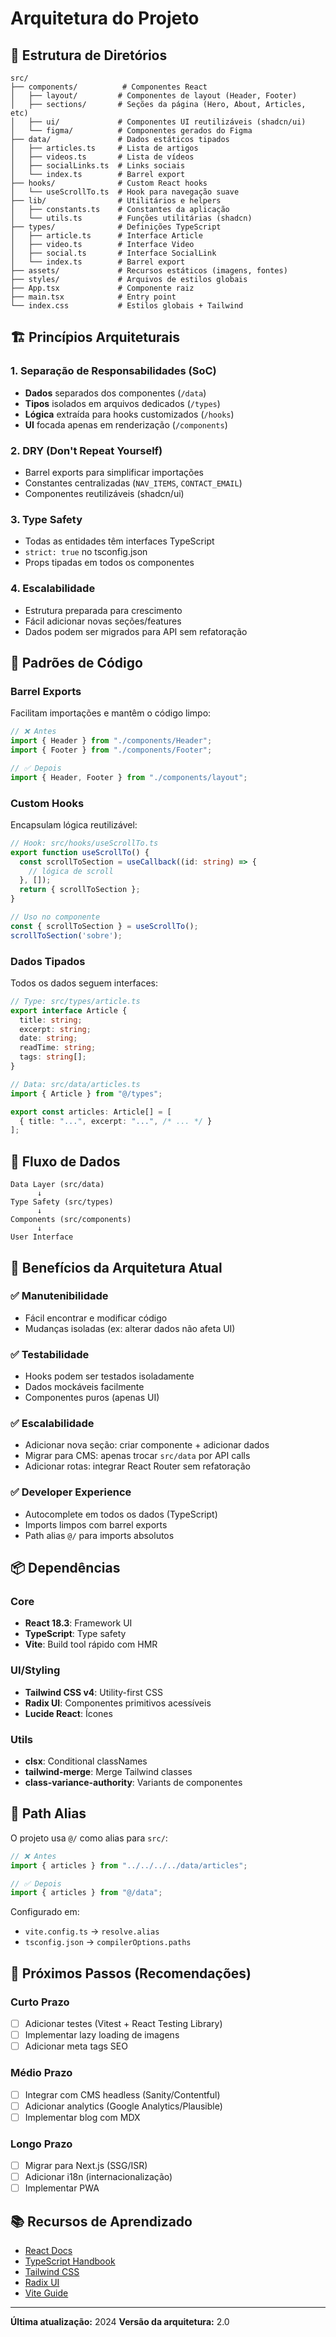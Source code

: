 # Arquitetura do Projeto

## 📁 Estrutura de Diretórios

```
src/
├── components/          # Componentes React
│   ├── layout/         # Componentes de layout (Header, Footer)
│   ├── sections/       # Seções da página (Hero, About, Articles, etc)
│   ├── ui/             # Componentes UI reutilizáveis (shadcn/ui)
│   └── figma/          # Componentes gerados do Figma
├── data/               # Dados estáticos tipados
│   ├── articles.ts     # Lista de artigos
│   ├── videos.ts       # Lista de vídeos
│   ├── socialLinks.ts  # Links sociais
│   └── index.ts        # Barrel export
├── hooks/              # Custom React hooks
│   └── useScrollTo.ts  # Hook para navegação suave
├── lib/                # Utilitários e helpers
│   ├── constants.ts    # Constantes da aplicação
│   └── utils.ts        # Funções utilitárias (shadcn)
├── types/              # Definições TypeScript
│   ├── article.ts      # Interface Article
│   ├── video.ts        # Interface Video
│   ├── social.ts       # Interface SocialLink
│   └── index.ts        # Barrel export
├── assets/             # Recursos estáticos (imagens, fontes)
├── styles/             # Arquivos de estilos globais
├── App.tsx             # Componente raiz
├── main.tsx            # Entry point
└── index.css           # Estilos globais + Tailwind
```

## 🏗️ Princípios Arquiteturais

### 1. Separação de Responsabilidades (SoC)
- **Dados** separados dos componentes (`/data`)
- **Tipos** isolados em arquivos dedicados (`/types`)
- **Lógica** extraída para hooks customizados (`/hooks`)
- **UI** focada apenas em renderização (`/components`)

### 2. DRY (Don't Repeat Yourself)
- Barrel exports para simplificar importações
- Constantes centralizadas (`NAV_ITEMS`, `CONTACT_EMAIL`)
- Componentes reutilizáveis (shadcn/ui)

### 3. Type Safety
- Todas as entidades têm interfaces TypeScript
- `strict: true` no tsconfig.json
- Props tipadas em todos os componentes

### 4. Escalabilidade
- Estrutura preparada para crescimento
- Fácil adicionar novas seções/features
- Dados podem ser migrados para API sem refatoração

## 🎯 Padrões de Código

### Barrel Exports
Facilitam importações e mantêm o código limpo:

```typescript
// ❌ Antes
import { Header } from "./components/Header";
import { Footer } from "./components/Footer";

// ✅ Depois
import { Header, Footer } from "./components/layout";
```

### Custom Hooks
Encapsulam lógica reutilizável:

```typescript
// Hook: src/hooks/useScrollTo.ts
export function useScrollTo() {
  const scrollToSection = useCallback((id: string) => {
    // lógica de scroll
  }, []);
  return { scrollToSection };
}

// Uso no componente
const { scrollToSection } = useScrollTo();
scrollToSection('sobre');
```

### Dados Tipados
Todos os dados seguem interfaces:

```typescript
// Type: src/types/article.ts
export interface Article {
  title: string;
  excerpt: string;
  date: string;
  readTime: string;
  tags: string[];
}

// Data: src/data/articles.ts
import { Article } from "@/types";

export const articles: Article[] = [
  { title: "...", excerpt: "...", /* ... */ }
];
```

## 🔄 Fluxo de Dados

```
Data Layer (src/data)
      ↓
Type Safety (src/types)
      ↓
Components (src/components)
      ↓
User Interface
```

## 🚀 Benefícios da Arquitetura Atual

### ✅ Manutenibilidade
- Fácil encontrar e modificar código
- Mudanças isoladas (ex: alterar dados não afeta UI)

### ✅ Testabilidade
- Hooks podem ser testados isoladamente
- Dados mockáveis facilmente
- Componentes puros (apenas UI)

### ✅ Escalabilidade
- Adicionar nova seção: criar componente + adicionar dados
- Migrar para CMS: apenas trocar `src/data` por API calls
- Adicionar rotas: integrar React Router sem refatoração

### ✅ Developer Experience
- Autocomplete em todos os dados (TypeScript)
- Imports limpos com barrel exports
- Path alias `@/` para imports absolutos

## 📦 Dependências

### Core
- **React 18.3**: Framework UI
- **TypeScript**: Type safety
- **Vite**: Build tool rápido com HMR

### UI/Styling
- **Tailwind CSS v4**: Utility-first CSS
- **Radix UI**: Componentes primitivos acessíveis
- **Lucide React**: Ícones

### Utils
- **clsx**: Conditional classNames
- **tailwind-merge**: Merge Tailwind classes
- **class-variance-authority**: Variants de componentes

## 🔧 Path Alias

O projeto usa `@/` como alias para `src/`:

```typescript
// ❌ Antes
import { articles } from "../../../../data/articles";

// ✅ Depois
import { articles } from "@/data";
```

Configurado em:
- `vite.config.ts` → `resolve.alias`
- `tsconfig.json` → `compilerOptions.paths`

## 🎨 Próximos Passos (Recomendações)

### Curto Prazo
- [ ] Adicionar testes (Vitest + React Testing Library)
- [ ] Implementar lazy loading de imagens
- [ ] Adicionar meta tags SEO

### Médio Prazo
- [ ] Integrar com CMS headless (Sanity/Contentful)
- [ ] Adicionar analytics (Google Analytics/Plausible)
- [ ] Implementar blog com MDX

### Longo Prazo
- [ ] Migrar para Next.js (SSG/ISR)
- [ ] Adicionar i18n (internacionalização)
- [ ] Implementar PWA

## 📚 Recursos de Aprendizado

- [React Docs](https://react.dev)
- [TypeScript Handbook](https://www.typescriptlang.org/docs/)
- [Tailwind CSS](https://tailwindcss.com/docs)
- [Radix UI](https://www.radix-ui.com/)
- [Vite Guide](https://vitejs.dev/guide/)

---

**Última atualização:** 2024
**Versão da arquitetura:** 2.0
